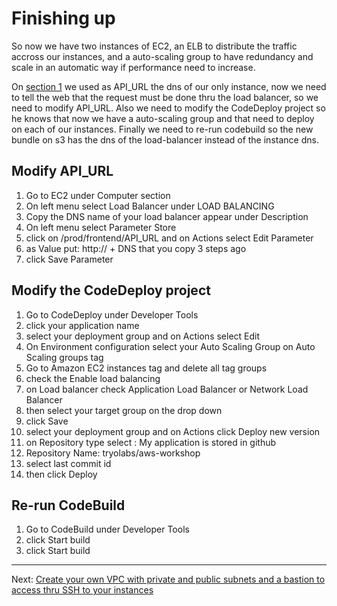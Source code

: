 # Finishing up

So now we have two instances of EC2, an ELB to distribute the traffic accross our instances, and a auto-scaling group to have redundancy and scale in an automatic way if performance need to increase.

On [section 1](/workshop/s3-web-ec2-api-rds/05-finishing-up.md) we used as API_URL the dns of our only instance, now we need to tell the web that the request must be done thru the load balancer, so we need to modify API_URL.
Also we need to modify the CodeDeploy project so he knows that now we have a auto-scaling group and that need to deploy on each of our instances.
Finally we need to re-run codebuild so the new bundle on s3 has the dns of the load-balancer instead of the instance dns.

## Modify API_URL
1. Go to EC2 under Computer section
2. On left menu select Load Balancer under LOAD BALANCING
3. Copy the DNS name of your load balancer appear under Description
4. On left menu select Parameter Store
5. click on /prod/frontend/API_URL and on Actions select Edit Parameter
6. as Value put: http:// + DNS that you copy 3 steps ago
7. click Save Parameter


## Modify the CodeDeploy project
1. Go to CodeDeploy under Developer Tools
2. click your application name
3. select your deployment group and on Actions select Edit
4. On Environment configuration select your Auto Scaling Group on Auto Scaling groups tag
5. Go to Amazon EC2 instances tag and delete all tag groups
6. check the Enable load balancing
7. on Load balancer check Application Load Balancer or Network Load Balancer
8. then select your target group on the drop down
9. click Save
10. select your deployment group and on Actions click Deploy new version
11. on Repository type select : My application is stored in github
12. Repository Name: tryolabs/aws-workshop
13. select last commit id
14. then click Deploy


## Re-run CodeBuild
1. Go to CodeBuild under Developer Tools
2. click Start build
3. click Start build

---
Next: [Create your own VPC with private and public subnets and a bastion to access thru SSH to your instances](/workshop/vpc-subnets-bastion/introduction.md)
